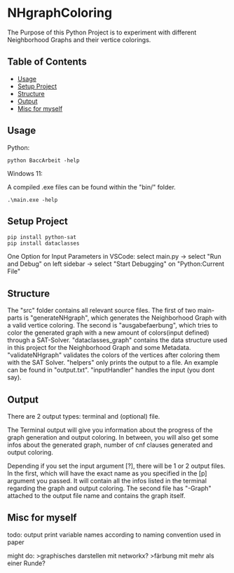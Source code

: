 # NHgraphColoring

The Purpose of this Python Project is to experiment with different Neighborhood Graphs and their vertice colorings.

## Table of Contents
* [Usage](#usage)
* [Setup Project](#setup-project)
* [Structure](#structure)
* [Output](#output)
* [Misc for myself](#misc-for-myself)

## Usage

Python:

```
python BaccArbeit -help
```

Windows 11:

A compiled .exe files can be found within the "bin/" folder.
```
.\main.exe -help
```

## Setup Project

```
pip install python-sat
pip install dataclasses
```

One Option for Input Parameters in VSCode: select main.py -> select "Run and Debug" on left sidebar -> select "Start Debugging" on "Python:Current File"

## Structure

The "src" folder contains all relevant source files. The first of two main-parts is "generateNHgraph", which generates the Neighborhood Graph with a valid vertice coloring. The second is "ausgabefaerbung", which tries to color the generated graph with a new amount of colors(input defined) through a SAT-Solver. "dataclasses_graph" contains the data structure used in this project for the Neighborhood Graph and some Metadata. "validateNHgraph" validates the colors of the vertices after coloring them with the SAT Solver. "helpers" only prints the output to a file. An example can be found in "output.txt". "inputHandler" handles the input (you dont say).

## Output

There are 2 output types: terminal and (optional) file.

The Terminal output will give you information about the progress of the graph generation and output coloring. In between, you will also get some infos about the generated graph, number of cnf clauses generated and output coloring.

Depending if you set the input argument [?], there will be 1 or 2 output files. In the first, which will have the exact name as you specified in the [p] argument you passed. It will contain all the infos listed in the terminal regarding the graph and
output coloring.
The second file has "-Graph" attached to the output file name and contains the graph itself.

## Misc for myself

todo: output print variable names according to naming convention used in paper
      
might do:
      >graphisches darstellen mit networkx?
      >färbung mit mehr als einer Runde?
